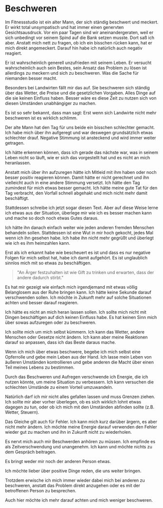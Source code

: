 # Beschweren

Im Fitnessstudio ist ein alter Mann, der sich ständig beschwert und meckert. Er wirkt total unsympatisch und hat immer einen genervten Gesichtsausdruck. Vor ein paar Tagen sind wir aneinandergeraten, weil er sich unbedingt vor seinem Spind auf die Bank setzen musste. Dort saß ich aber. Anstatt mich nett zu fragen, ob ich ein bisschen rücken kann, hat er mich direkt angemeckert. Darauf hin habe ich natürlich auch negativ reagiert.

Er ist wahrscheinlich generell unzufrieden mit seinem Leben. Er versucht wahrscheinlich auch sein Bestes, sein Ansatz das Problem zu lösen ist allerdings zu meckern und sich zu beschweren. Was die Sache für niemanden besser macht.

Besonders bei Landwirten fällt mir das auf. Sie beschweren sich ständig über das Wetter, die Preise und die gesetzlichen Vorgaben. Alles Dinge auf die sie keinen Einfluss haben. Besser wäre es diese Zeit zu nutzen sich von diesen Umständen unabhängiger zu machen.

Es ist so sehr bekannt, dass man sagt: Erst wenn sich Landwirte nicht mehr beschweren ist es wirklich schlimm.

Der alte Mann hat den Tag für uns beide ein bisschen schlechter gemacht. Ich habe mich über ihn aufgeregt und war deswegen grundsätzlich etwas schlechter drauf. Negative Stimmung ist ansteckend und wird immer weiter getragen. 

Ich hätte erkennen können, dass ich gerade das nächste war, was in seinem Leben nicht so läuft, wie er sich das vorgestellt hat und es nicht an mich heranlassen.

Anstatt mich über ihn aufzuregen hätte ich Mitleid mit ihm haben oder noch besser positiv reagieren können. Damit hätte er nicht gerechnet und ihn vielleicht auch in eine andere Stimmung versetzt. Ich hätte den Tag zumindest für mich etwas besser gemacht. Ich hätte meine gute Tat für den Tag verbracht, den Vorfall schnell abgehakt und mich nicht mehr damit beschäftigt. 

Stattdessen schreibe ich jetzt sogar diesen Text. Aber auf diese Weise lerne ich etwas aus der Situation, überlege mir wie ich es besser machen kann und mache so doch noch etwas Gutes daraus.

Ich hätte ihn danach einfach weiter wie jeden anderen fremden Menschen behandeln sollen. Stattdessen ist eine Wut in mir hoch gekocht, jedes Mal wenn ich ihn gesehen habe. Ich habe ihn nicht mehr gegrüßt und überlegt wie ich es ihm heimzahlen kann. 

Erst als ich erkannt habe wie bescheuert es ist und dass es nur negative Folgen für mich selbst hat, habe ich damit aufgehört. Es ist unglaublich sinnlos mich mit so etwas zu beschäftigen.

> "An Ärger festzuhalten ist wie Gift zu trinken und erwarten, dass der andere dadurch stirbt."

Es hat mir gezeigt wie einfach mich irgendjemand mit etwas völlig Belanglosem aus der Ruhe bringen kann. Ich hätte keine Sekunde darauf verschwenden sollen. Ich möchte in Zukunft mehr auf solche Situationen achten und besser darauf reagieren.

Ich hätte es nicht an mich heran lassen sollen. Ich sollte mich nicht mit Dingen beschäftigen auf dich keinen Einfluss habe. Es hat keinen Sinn mich über sowas aufzuregen oder zu beschweren.

Ich sollte mich um mich selbst kümmern. Ich kann das Wetter, andere Menschen oder Gesetze nicht ändern. Ich kann aber meine Reaktionen darauf so anpassen, dass ich das Beste daraus mache.

Wenn ich mich über etwas beschwere, begebe ich mich selbst eine Opferrolle und gebe mein Leben aus der Hand. Ich lasse mein Leben von äußeren Umständen kontrollieren und gebe anderen die Macht über einen Teil meines Lebens zu bestimmen.

Durch das Beschweren und Aufregen verschwende ich Energie, die ich nutzen könnte, um meine Situation zu verbessern. Ich kann versuchen die schlechten Umstände zu einem Vorteil umzuwandeln.

Natürlich darf ich mir nicht alles gefallen lassen und muss Grenzen ziehen. Ich sollte mir aber vorher überlegen, ob es sich wirklich lohnt etwas dagegen zu tun, oder ob ich mich mit den Umständen abfinden sollte (z.B. Wetter, Steuern).

Das Gleiche gilt auch für Fehler. Ich kann mich kurz darüber ärgern, es aber nicht mehr ändern. Ich möchte meine Energie darauf verwenden den Fehler wieder gut zu machen und ihn in Zukunft nicht zu wiederholen.

Es nervt mich auch mir Beschwerden anhören zu müssen. Ich empfinde es als Zeitverschwendung und unangenehm. Ich kann und möchte nichts zu dem Gespräch beitragen.

Es bringt weder mir noch der anderen Person etwas.

Ich möchte lieber über positive Dinge reden, die uns weiter bringen.

Trotzdem erwische ich mich immer wieder dabei mich bei anderen zu beschweren, anstatt das Problem direkt anzugehen oder es mit der betroffenen Person zu besprechen.

Auch hier möchte ich mehr darauf achten und mich weniger beschweren.






